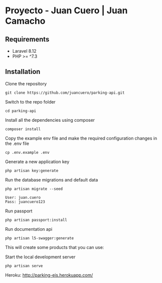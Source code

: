 # Proyecto - Juan Cuero | Juan Camacho

## Requirements

- Laravel 8.12
- PHP >= ^7.3 

## Installation

Clone the repository

    git clone https://github.com/juancuero/parking-api.git
  
 Switch to the repo folder

    cd parking-api

Install all the dependencies using composer

    composer install

Copy the example env file and make the required configuration changes in the .env file

    cp .env.example .env

Generate a new application key

    php artisan key:generate
    
Run the database migrations and default data

    php artisan migrate --seed
    
    User: juan.cuero
    Pass: juancuero123

Run passport

    php artisan passport:install

Run documentation api

    php artisan l5-swagger:generate

This will create some products that you can use:
    
Start the local development server

    php artisan serve
    
Heroku: http://parking-eis.herokuapp.com/    
    

